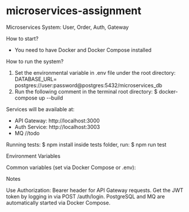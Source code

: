 # microservices-assignment
Microservices System: User, Order, Auth, Gateway

How to start?
- You need to have Docker and Docker Compose installed

How to run the system?
1. Set the environmental variable in .env file under the root directory:
   DATABASE_URL= postgres://user:password@postgres:5432/microservices_db
2. Run the following comment in the terminal root directory: 
$ docker-compose up --build

Services will be available at:
* API Gateway: http://localhost:3000
* Auth Service: http://localhost:3003
* MQ //todo

Running tests: 
$ npm install
inside tests folder, run: 
$ npm run test

Environment Variables

Common variables (set via Docker Compose or .env):

Notes

Use Authorization: Bearer <token> header for API Gateway requests.
Get the JWT token by logging in via POST /auth/login.
PostgreSQL and MQ are automatically started via Docker Compose.